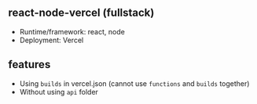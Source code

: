 ## react-node-vercel (fullstack)
- Runtime/framework: react, node
- Deployment: Vercel

## features
- Using `builds` in vercel.json (cannot use `functions` and `builds` together)
- Without using `api` folder